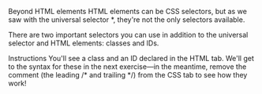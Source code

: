 Beyond HTML elements
HTML elements can be CSS selectors, but as we saw with the universal selector *, they're not the only selectors available.

There are two important selectors you can use in addition to the universal selector and HTML elements: classes and IDs.

Instructions
You'll see a class and an ID declared in the HTML tab. 
We'll get to the syntax for these in the next exercise—in the meantime, 
remove the comment (the leading /* and trailing */) from the CSS tab to see how they work!
